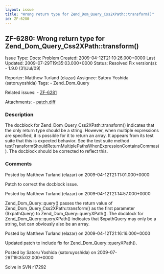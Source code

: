 ```yaml
---
layout: issue
title: "Wrong return type for Zend_Dom_Query_Css2XPath::transform()"
id: ZF-6280
---
```


ZF-6280: Wrong return type for Zend\_Dom\_Query\_Css2XPath::transform()
-----------------------------------------------------------------------

 Issue Type: Docs: Problem Created: 2009-04-12T21:10:26.000+0000 Last Updated: 2009-07-29T19:35:03.000+0000 Status: Resolved Fix version(s): - 1.9.0 (31/Jul/09)
 
 Reporter:  Matthew Turland (elazar)  Assignee:  Satoru Yoshida (satoruyoshida)  Tags: - Zend\_Dom\_Query
 
 Related issues: - [ZF-6281](/issues/browse/ZF-6281)
 
 Attachments: - [patch.diff](/issues/secure/attachment/11870/patch.diff)
 
### Description

The docblock for Zend\_Dom\_Query\_Css2XPath::transform() indicates that the only return type should be a string. However, when multiple expressions are specified, it is possible for it to return an array. It appears from its test suite that this is expected behavior. See the test suite method testTransformShouldReturnMultiplePathsWhenExpressionContainsCommas(). The docblock should be corrected to reflect this.

 

 

### Comments

Posted by Matthew Turland (elazar) on 2009-04-12T21:11:01.000+0000

Patch to correct the docblock issue.

 

 

Posted by Matthew Turland (elazar) on 2009-04-12T21:14:57.000+0000

Zend\_Dom\_Query::query() passes the return value of Zend\_Dom\_Query\_Css2XPath::transform() as the first parameter ($xpathQuery) to Zend\_Dom\_Query::queryXPath(). The docblock for Zend\_Dom\_Query::queryXPath() indicates that $xpathQuery may only be a string, but can obviously also be an array.

 

 

Posted by Matthew Turland (elazar) on 2009-04-12T21:16:16.000+0000

Updated patch to include fix for Zend\_Dom\_Query::queryXPath().

 

 

Posted by Satoru Yoshida (satoruyoshida) on 2009-07-29T19:35:02.000+0000

Solve in SVN r17292

 

 